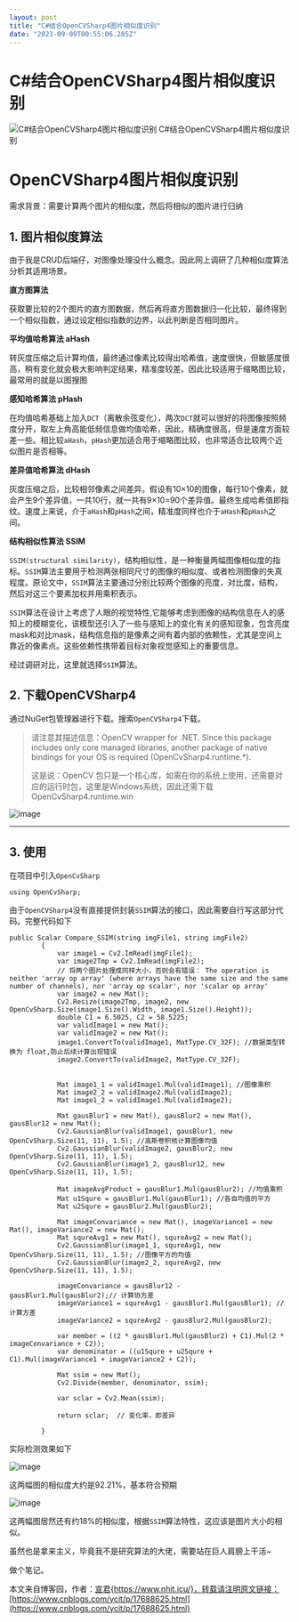 ```yaml
---
layout: post
title: "C#结合OpenCVSharp4图片相似度识别"
date: "2023-09-09T00:55:06.285Z"
---
```

C#结合OpenCVSharp4图片相似度识别
=======================

![C#结合OpenCVSharp4图片相似度识别](https://img2023.cnblogs.com/blog/1196228/202309/1196228-20230908214823172-573923275.png) C#结合OpenCVSharp4图片相似度识别

OpenCVSharp4图片相似度识别
===================

需求背景：需要计算两个图片的相似度，然后将相似的图片进行归纳

1\. 图片相似度算法
-----------

由于我是CRUD后端仔，对图像处理没什么概念。因此网上调研了几种相似度算法分析其适用场景。

**直方图算法**

获取要比较的2个图片的直方图数据，然后再将直方图数据归一化比较，最终得到一个相似指数，通过设定相似指数的边界，以此判断是否相同图片。

**平均值哈希算法 aHash**

转灰度压缩之后计算均值，最终通过像素比较得出哈希值，速度很快，但敏感度很高，稍有变化就会极大影响判定结果，精准度较差。因此比较适用于缩略图比较，最常用的就是以图搜图

**感知哈希算法 pHash**

在均值哈希基础上加入`DCT`（离散余弦变化），两次`DCT`就可以很好的将图像按照频度分开，取左上角高能低频信息做均值哈希，因此，精确度很高，但是速度方面较差一些。相比较`aHash`，`pHash`更加适合用于缩略图比较，也非常适合比较两个近似图片是否相等。

**差异值哈希算法 dHash**

灰度压缩之后，比较相邻像素之间差异。假设有10×10的图像，每行10个像素，就会产生9个差异值，一共10行，就一共有9×10=90个差异值。最终生成哈希值即指纹。速度上来说，介于`aHash`和`pHash`之间，精准度同样也介于`aHash`和`pHash`之间。

**结构相似性算法 SSIM**

`SSIM(structural similarity)`，结构相似性，是一种衡量两幅图像相似度的指标。`SSIM`算法主要用于检测两张相同尺寸的图像的相似度、或者检测图像的失真程度。原论文中，`SSIM`算法主要通过分别比较两个图像的亮度，对比度，结构，然后对这三个要素加权并用乘积表示。

`SSIM`算法在设计上考虑了人眼的视觉特性,它能够考虑到图像的结构信息在人的感知上的模糊变化，该模型还引入了一些与感知上的变化有关的感知现象，包含亮度mask和对比mask，结构信息指的是像素之间有着内部的依赖性，尤其是空间上靠近的像素点。这些依赖性携带着目标对象视觉感知上的重要信息。

经过调研对比，这里就选择`SSIM`算法。

2\. 下载OpenCVSharp4
------------------

通过NuGet包管理器进行下载。搜索`OpenCVSharp4`下载。

> 请注意其描述信息：OpenCV wrapper for .NET. Since this package includes only core managed libraries, another package of native bindings for your OS is required (OpenCvSharp4.runtime.\*).
> 
> 这是说：OpenCV 包只是一个核心库，如需在你的系统上使用，还需要对应的运行时包，这里是Windows系统，因此还需下载 OpenCvSharp4.runtime.win

![image](https://jsd.cdn.zzko.cn/gh/YuanjunXu/Images@main/src/image.16h5utdraaww.webp)

* * *

3\. 使用
------

在项目中引入`OpenCvSharp`

    using OpenCvSharp;
    

由于`OpenCVSharp4`没有直接提供封装`SSIM`算法的接口，因此需要自行写这部分代码。完整代码如下

    public Scalar Compare_SSIM(string imgFile1, string imgFile2)
            {
                var image1 = Cv2.ImRead(imgFile1);
                var image2Tmp = Cv2.ImRead(imgFile2);
                // 将两个图片处理成同样大小，否则会有错误： The operation is neither 'array op array' (where arrays have the same size and the same number of channels), nor 'array op scalar', nor 'scalar op array'
                var image2 = new Mat();
                Cv2.Resize(image2Tmp, image2, new OpenCvSharp.Size(image1.Size().Width, image1.Size().Height));
                double C1 = 6.5025, C2 = 58.5225;
                var validImage1 = new Mat();
                var validImage2 = new Mat();
                image1.ConvertTo(validImage1, MatType.CV_32F); //数据类型转换为 float,防止后续计算出现错误
                image2.ConvertTo(validImage2, MatType.CV_32F);
    
    
                Mat image1_1 = validImage1.Mul(validImage1); //图像乘积
                Mat image2_2 = validImage2.Mul(validImage2);
                Mat image1_2 = validImage1.Mul(validImage2);
    
                Mat gausBlur1 = new Mat(), gausBlur2 = new Mat(), gausBlur12 = new Mat();
                Cv2.GaussianBlur(validImage1, gausBlur1, new OpenCvSharp.Size(11, 11), 1.5); //高斯卷积核计算图像均值
                Cv2.GaussianBlur(validImage2, gausBlur2, new OpenCvSharp.Size(11, 11), 1.5);
                Cv2.GaussianBlur(image1_2, gausBlur12, new OpenCvSharp.Size(11, 11), 1.5);
    
                Mat imageAvgProduct = gausBlur1.Mul(gausBlur2); //均值乘积
                Mat u1Squre = gausBlur1.Mul(gausBlur1); //各自均值的平方
                Mat u2Squre = gausBlur2.Mul(gausBlur2);
    
                Mat imageConvariance = new Mat(), imageVariance1 = new Mat(), imageVariance2 = new Mat();
                Mat squreAvg1 = new Mat(), squreAvg2 = new Mat();
                Cv2.GaussianBlur(image1_1, squreAvg1, new OpenCvSharp.Size(11, 11), 1.5); //图像平方的均值
                Cv2.GaussianBlur(image2_2, squreAvg2, new OpenCvSharp.Size(11, 11), 1.5);
    
                imageConvariance = gausBlur12 - gausBlur1.Mul(gausBlur2);// 计算协方差
                imageVariance1 = squreAvg1 - gausBlur1.Mul(gausBlur1); //计算方差
                imageVariance2 = squreAvg2 - gausBlur2.Mul(gausBlur2);
    
                var member = ((2 * gausBlur1.Mul(gausBlur2) + C1).Mul(2 * imageConvariance + C2));
                var denominator = ((u1Squre + u2Squre + C1).Mul(imageVariance1 + imageVariance2 + C2));
    
                Mat ssim = new Mat();
                Cv2.Divide(member, denominator, ssim);
    
                var sclar = Cv2.Mean(ssim);
    
                return sclar;  // 变化率，即差异
    
            }
    

实际检测效果如下

![image](https://jsd.cdn.zzko.cn/gh/YuanjunXu/Images@main/src/image.6z5o5cmie4k0.webp)

这两幅图的相似度大约是92.21%，基本符合预期

![image](https://jsd.cdn.zzko.cn/gh/YuanjunXu/Images@main/src/image.5zcz26nzvm80.webp)

这两幅图居然还有约18%的相似度，根据`SSIM`算法特性，这应该是图片大小的相似。

虽然也是拿来主义，毕竟我不是研究算法的大佬，需要站在巨人肩膀上干活~

做个笔记。

本文来自博客园，作者：[宣君](https://www.cnblogs.com/ycit/){https://www.nhit.icu/}，转载请注明原文链接：[https://www.cnblogs.com/ycit/p/17688625.html](https://www.cnblogs.com/ycit/p/17688625.html)
